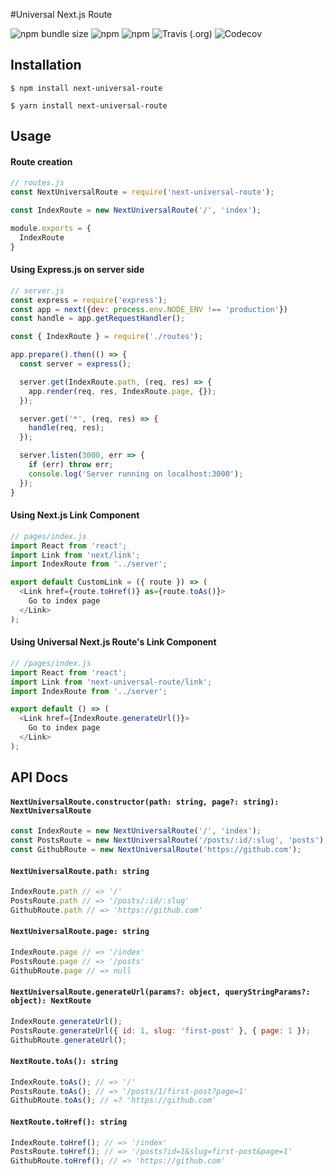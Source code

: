 #Universal Next.js Route

![npm bundle size](https://img.shields.io/bundlephobia/minzip/next-universal-route) ![npm](https://img.shields.io/npm/dt/next-universal-route) ![npm](https://img.shields.io/npm/v/next-universal-route) ![Travis (.org)](https://img.shields.io/travis/brajevicm/next-universal-route) ![Codecov](https://img.shields.io/codecov/c/gh/brajevicm/next-universal-route)

## Installation
```
$ npm install next-universal-route
```
```
$ yarn install next-universal-route
```

## Usage

#### Route creation

```js
// routes.js
const NextUniversalRoute = require('next-universal-route');

const IndexRoute = new NextUniversalRoute('/', 'index');

module.exports = {
  IndexRoute
}
```

#### Using Express.js on server side

```js
// server.js
const express = require('express');
const app = next({dev: process.env.NODE_ENV !== 'production'})
const handle = app.getRequestHandler();

const { IndexRoute } = require('./routes');

app.prepare().then(() => {
  const server = express();

  server.get(IndexRoute.path, (req, res) => {
    app.render(req, res, IndexRoute.page, {});
  });

  server.get('*', (req, res) => {
    handle(req, res);
  });

  server.listen(3000, err => {
    if (err) throw err;
    console.log('Server running on localhost:3000');
  });
}
```

#### Using Next.js Link Component
```js
// pages/index.js
import React from 'react';
import Link from 'next/link';
import IndexRoute from '../server';

export default CustomLink = ({ route }) => (
  <Link href={route.toHref()} as={route.toAs()}>
    Go to index page
  </Link>
);
```

#### Using Universal Next.js Route's Link Component
```js
// /pages/index.js
import React from 'react';
import Link from 'next-universal-route/link';
import IndexRoute from '../server';

export default () => (
  <Link href={IndexRoute.generateUrl()}>
    Go to index page
  </Link>
);
```

## API Docs

#### **`NextUniversalRoute.constructor(path: string, page?: string): NextUniversalRoute`**

```js
const IndexRoute = new NextUniversalRoute('/', 'index');
const PostsRoute = new NextUniversalRoute('/posts/:id/:slug', 'posts');
const GithubRoute = new NextUniversalRoute('https://github.com');
```

#### **`NextUniversalRoute.path: string`** 

```js
IndexRoute.path // => '/'
PostsRoute.path // => '/posts/:id/:slug'
GithubRoute.path // => 'https://github.com'
```

#### **`NextUniversalRoute.page: string`**

```js
IndexRoute.page // => '/index'
PostsRoute.page // => '/posts'
GithubRoute.page // => null
```

#### **`NextUniversalRoute.generateUrl(params?: object, queryStringParams?: object): NextRoute`**

```js
IndexRoute.generateUrl();
PostsRoute.generateUrl({ id: 1, slug: 'first-post' }, { page: 1 });
GithubRoute.generateUrl();
```

#### **`NextRoute.toAs(): string`**

```js
IndexRoute.toAs(); // => '/'
PostsRoute.toAs(); // => '/posts/1/first-post?page=1'
GithubRoute.toAs(); // =? 'https://github.com'
```
#### **`NextRoute.toHref(): string`**

```js
IndexRoute.toHref(); // => '/index'
PostsRoute.toHref(); // => '/posts?id=1&slug=first-post&page=1'
GithubRoute.toHref(); // => 'https://github.com'
```
